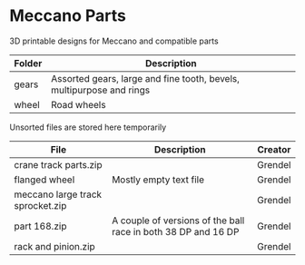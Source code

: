 # Meccano Parts

3D printable designs for Meccano and compatible parts

Folder | Description
------ | -----------
gears | Assorted gears, large and fine tooth, bevels, multipurpose and rings
wheel | Road wheels

Unsorted files are stored here temporarily

File | Description | Creator
---- | ----------- | -------
crane track parts.zip | | Grendel
flanged wheel | Mostly empty text file | Grendel
meccano large track sprocket.zip | | Grendel
part 168.zip | A couple of versions of the ball race in both 38 DP and 16 DP | Grendel
rack and pinion.zip | | Grendel
